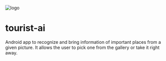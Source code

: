![logo](https://user-images.githubusercontent.com/38810169/42341584-5d22eb92-80b5-11e8-8a42-07fc481b85e0.png)


# tourist-ai
Android app to recognize and bring information of important places from a given picture. It allows the user to pick one from the gallery or take it right away.
